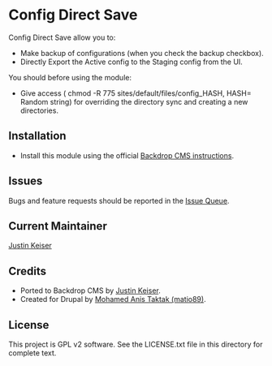 # Config Direct Save

Config Direct Save allow you to:
- Make backup of configurations (when you check the backup checkbox).
- Directly Export the Active config to the Staging config from the UI.

You should before using the module:
- Give access ( chmod -R 775 sites/default/files/config_HASH, HASH= Random string) for overriding the directory sync and creating a new directories.

## Installation

- Install this module using the official [Backdrop CMS instructions](https://backdropcms.org/user-guide/modules).

## Issues

Bugs and feature requests should be reported in the [Issue Queue](https://github.com/backdrop-contrib/config_direct_save/issues).

## Current Maintainer

[Justin Keiser](https://github.com/keiserjb)

## Credits

- Ported to Backdrop CMS by [Justin Keiser](https://github.com/keiserjb).
- Created for Drupal by [Mohamed Anis Taktak (matio89)](https://www.drupal.org/u/matio89).

## License

This project is GPL v2 software. See the LICENSE.txt file in this directory for complete text.
